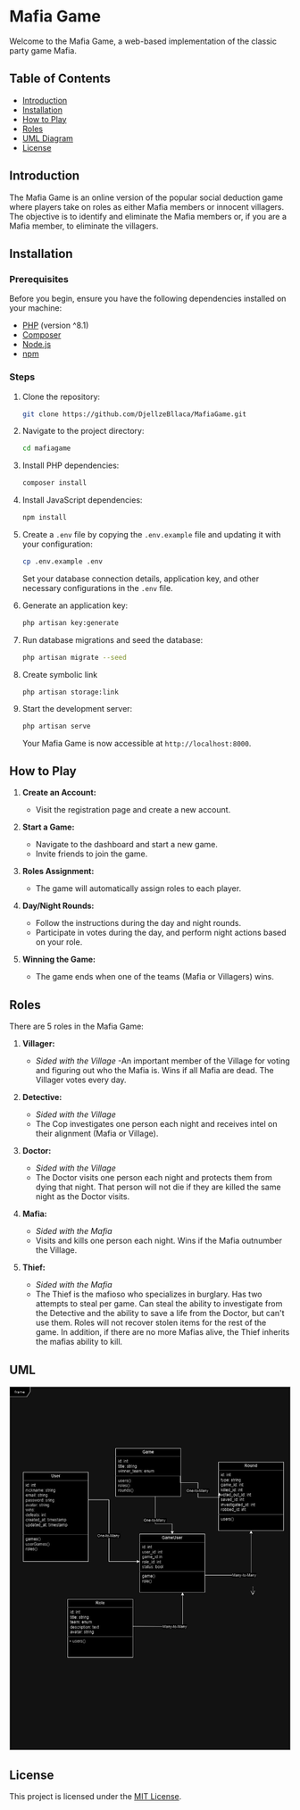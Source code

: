 # Mafia Game

Welcome to the Mafia Game, a web-based implementation of the classic party game Mafia.

## Table of Contents
- [Introduction](#introduction)
- [Installation](#installation)
- [How to Play](#how-to-play)
- [Roles](#roles)
- [UML Diagram](#uml)
- [License](#license)

## Introduction

The Mafia Game is an online version of the popular social deduction game where players take on roles as either Mafia members or innocent villagers. The objective is to identify and eliminate the Mafia members or, if you are a Mafia member, to eliminate the villagers.

## Installation

### Prerequisites

Before you begin, ensure you have the following dependencies installed on your machine:

- [PHP](https://www.php.net/) (version ^8.1)
- [Composer](https://getcomposer.org/)
- [Node.js](https://nodejs.org/)
- [npm](https://www.npmjs.com/)

### Steps

1. Clone the repository:

    ```bash
    git clone https://github.com/DjellzeBllaca/MafiaGame.git
    ```

2. Navigate to the project directory:

    ```bash
    cd mafiagame
    ```

3. Install PHP dependencies:

    ```bash
    composer install
    ```

4. Install JavaScript dependencies:

    ```bash
    npm install
    ```

5. Create a `.env` file by copying the `.env.example` file and updating it with your configuration:

    ```bash
    cp .env.example .env
    ```

    Set your database connection details, application key, and other necessary configurations in the `.env` file.

6. Generate an application key:

    ```bash
    php artisan key:generate
    ```

7. Run database migrations and seed the database:

    ```bash
    php artisan migrate --seed
    ```
8. Create symbolic link

    ```
    php artisan storage:link
    ```

9. Start the development server:

    ```bash
    php artisan serve
    ```

    Your Mafia Game is now accessible at `http://localhost:8000`.

## How to Play

1. **Create an Account:**
    - Visit the registration page and create a new account.

2. **Start a Game:**
    - Navigate to the dashboard and start a new game.
    - Invite friends to join the game.

3. **Roles Assignment:**
    - The game will automatically assign roles to each player.

4. **Day/Night Rounds:**
    - Follow the instructions during the day and night rounds.
    - Participate in votes during the day, and perform night actions based on your role.

5. **Winning the Game:**
    - The game ends when one of the teams (Mafia or Villagers) wins.

## Roles

There are 5 roles in the Mafia Game:

1. **Villager:**
   - *Sided with the Village*
   -An important member of the Village for voting and figuring out who the Mafia is. Wins if all Mafia are dead. The Villager votes every day.

2. **Detective:**
   - *Sided with the Village*
   - The Cop investigates one person each night and receives intel on their alignment (Mafia or Village).

3. **Doctor:**
   - *Sided with the Village*
   - The Doctor visits one person each night and protects them from dying that night. That person will not die if they are killed the same night as the Doctor visits.

4. **Mafia:**
   - *Sided with the Mafia*
   - Visits and kills one person each night. Wins if the Mafia outnumber the Village.

5. **Thief:**
   - *Sided with the Mafia*
   - The Thief is the mafioso who specializes in burglary. Has two attempts to steal per game. Can steal the ability to investigate from the Detective and the ability to save a life from the Doctor, but can't use them. Roles will not recover stolen items for the rest of the game. In addition, if there are no more Mafias alive, the Thief inherits the mafias ability to kill.

## UML

![UML Diagram](uml-diagram.jpg)


## License

This project is licensed under the [MIT License](LICENSE).
